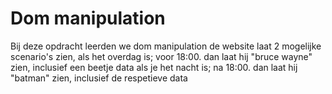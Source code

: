 # Dom manipulation
Bij deze opdracht leerden we dom manipulation
de website laat 2 mogelijke scenario's zien, als het overdag is; voor 18:00. dan laat hij "bruce wayne" zien, inclusief een beetje data
als je het nacht is; na 18:00. dan laat hij "batman" zien, inclusief de respetieve data
